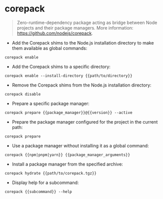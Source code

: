 # corepack

> Zero-runtime-dependency package acting as bridge between Node projects and their package managers.
> More information: <https://github.com/nodejs/corepack>.

- Add the Corepack shims to the Node.js installation directory to make them available as global commands:

`corepack enable`

- Add the Corepack shims to a specific directory:

`corepack enable --install-directory {{path/to/directory}}`

- Remove the Corepack shims from the Node.js installation directory:

`corepack disable`

- Prepare a specific package manager:

`corepack prepare {{package_manager}}@{{version}} --active`

- Prepare the package manager configured for the project in the current path:

`corepack prepare`

- Use a package manager without installing it as a global command:

`corepack {{npm|pnpm|yarn}} {{package_manager_arguments}}`

- Install a package manager from the specified archive:

`corepack hydrate {{path/to/corepack.tgz}}`

- Display help for a subcommand:

`corepack {{subcommand}} --help`
